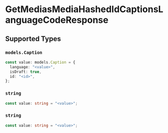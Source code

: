 # GetMediasMediaHashedIdCaptionsLanguageCodeResponse


## Supported Types

### `models.Caption`

```typescript
const value: models.Caption = {
  language: "<value>",
  isDraft: true,
  id: "<id>",
};
```

### `string`

```typescript
const value: string = "<value>";
```

### `string`

```typescript
const value: string = "<value>";
```

